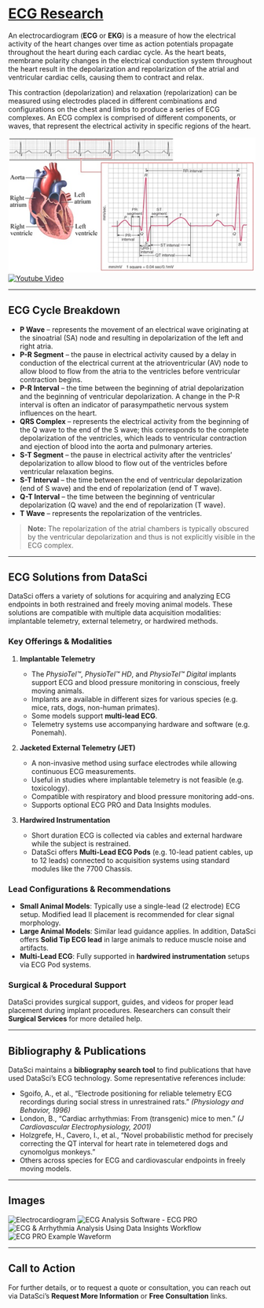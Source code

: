 # [ECG Research](https://www.datasci.com/solutions/cardiovascular/ecg-research)

An electrocardiogram (**ECG** or **EKG**) is a measure of how the electrical activity of the heart changes over time as action potentials propagate throughout the heart during each cardiac cycle. As the heart beats, membrane polarity changes in the electrical conduction system throughout the heart result in the depolarization and repolarization of the atrial and ventricular cardiac cells, causing them to contract and relax.  

This contraction (depolarization) and relaxation (repolarization) can be measured using electrodes placed in different combinations and configurations on the chest and limbs to produce a series of ECG complexes. An ECG complex is comprised of different components, or waves, that represent the electrical activity in specific regions of the heart.  

![Heart](images/heart.png)
[![Youtube Video](https://img.youtube.com/vi/RYZ4daFwMa8&t/1.jpg)](https://www.youtube.com/watch?v=RYZ4daFwMa8&t=25s)

---

## ECG Cycle Breakdown  

- **P Wave** – represents the movement of an electrical wave originating at the sinoatrial (SA) node and resulting in depolarization of the left and right atria.  
- **P-R Segment** – the pause in electrical activity caused by a delay in conduction of the electrical current at the atrioventricular (AV) node to allow blood to flow from the atria to the ventricles before ventricular contraction begins.  
- **P-R Interval** – the time between the beginning of atrial depolarization and the beginning of ventricular depolarization. A change in the P-R interval is often an indicator of parasympathetic nervous system influences on the heart.  
- **QRS Complex** – represents the electrical activity from the beginning of the Q wave to the end of the S wave; this corresponds to the complete depolarization of the ventricles, which leads to ventricular contraction and ejection of blood into the aorta and pulmonary arteries.  
- **S-T Segment** – the pause in electrical activity after the ventricles’ depolarization to allow blood to flow out of the ventricles before ventricular relaxation begins.  
- **S-T Interval** – the time between the end of ventricular depolarization (end of S wave) and the end of repolarization (end of T wave).  
- **Q-T Interval** – the time between the beginning of ventricular depolarization (Q wave) and the end of repolarization (T wave).  
- **T Wave** – represents the repolarization of the ventricles.  

> **Note:** The repolarization of the atrial chambers is typically obscured by the ventricular depolarization and thus is not explicitly visible in the ECG complex.

---

## ECG Solutions from DataSci  

DataSci offers a variety of solutions for acquiring and analyzing ECG endpoints in both restrained and freely moving animal models. These solutions are compatible with multiple data acquisition modalities: implantable telemetry, external telemetry, or hardwired methods.

### Key Offerings & Modalities  

1. **Implantable Telemetry**  
   - The *PhysioTel™*, *PhysioTel™ HD*, and *PhysioTel™ Digital* implants support ECG and blood pressure monitoring in conscious, freely moving animals.  
   - Implants are available in different sizes for various species (e.g. mice, rats, dogs, non-human primates).  
   - Some models support **multi-lead ECG**.  
   - Telemetry systems use accompanying hardware and software (e.g. Ponemah).  

2. **Jacketed External Telemetry (JET)**  
   - A non-invasive method using surface electrodes while allowing continuous ECG measurements.  
   - Useful in studies where implantable telemetry is not feasible (e.g. toxicology).  
   - Compatible with respiratory and blood pressure monitoring add-ons.  
   - Supports optional ECG PRO and Data Insights modules.

3. **Hardwired Instrumentation**  
   - Short duration ECG is collected via cables and external hardware while the subject is restrained.  
   - DataSci offers **Multi-Lead ECG Pods** (e.g. 10-lead patient cables, up to 12 leads) connected to acquisition systems using standard modules like the 7700 Chassis.  

### Lead Configurations & Recommendations  

- **Small Animal Models**: Typically use a single-lead (2 electrode) ECG setup. Modified lead II placement is recommended for clear signal morphology.  
- **Large Animal Models**: Similar lead guidance applies. In addition, DataSci offers **Solid Tip ECG lead** in large animals to reduce muscle noise and artifacts.  
- **Multi-Lead ECG**: Fully supported in **hardwired instrumentation** setups via ECG Pod systems.  

### Surgical & Procedural Support  

DataSci provides surgical support, guides, and videos for proper lead placement during implant procedures. Researchers can consult their **Surgical Services** for more detailed help.

---

## Bibliography & Publications  

DataSci maintains a **bibliography search tool** to find publications that have used DataSci’s ECG technology. Some representative references include:

- Sgoifo, A., et al., “Electrode positioning for reliable telemetry ECG recordings during social stress in unrestrained rats.” *(Physiology and Behavior, 1996)*  
- London, B., “Cardiac arrhythmias: From (transgenic) mice to men.” *(J Cardiovascular Electrophysiology, 2001)*  
- Holzgrefe, H., Cavero, I., et al., “Novel probabilistic method for precisely correcting the QT interval for heart rate in telemetered dogs and cynomolgus monkeys.”  
- Others across species for ECG and cardiovascular endpoints in freely moving models.  

---

## Images

![Electrocardiogram](https://tse3.mm.bing.net/th/id/OIP.48Lu2IPZPE0oNOdwnYedNQHaFj?cb=12&pid=Api)
![ECG Analysis Software - ECG PRO](https://tse2.mm.bing.net/th/id/OIP.KBPCymTuE21h3wKP-LBLVgHaFp?cb=12&pid=Api)
![ECG & Arrhythmia Analysis Using Data Insights Workflow](https://tse2.mm.bing.net/th/id/OIP.7NU8EJBiEVW5EFbEWzgIcQHaGK?cb=12&pid=Api)
![ECG PRO Example Waveform](https://tse2.mm.bing.net/th/id/OIP.8XOejjm5Q53bQ1472_vL8QHaHb?cb=12&pid=Api)

---

## Call to Action  

For further details, or to request a quote or consultation, you can reach out via DataSci’s **Request More Information** or **Free Consultation** links.  
